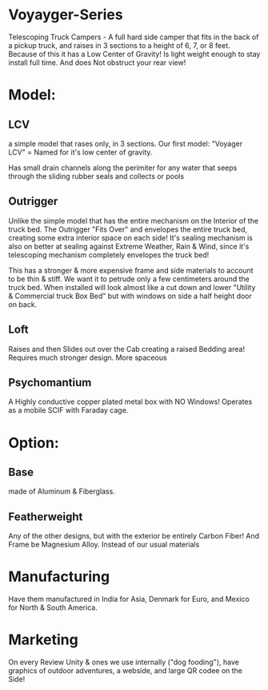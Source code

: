 # Voyayger-Series
Telescoping Truck Campers - A full hard side camper that fits in the back of a pickup truck, and raises in 3 sections to a height of 6, 7, or 8 feet. Because of this it has a Low Center of Gravity! Is light weight enough to stay install full time. And does Not obstruct your rear view!

# Model:
## LCV
a simple model that rases only, in 3 sections.
Our first model: "Voyager LCV" = Named for it's low center of gravity.

Has small drain channels along the perimiter for any water that seeps through the sliding rubber seals and collects or pools

## Outrigger
Unlike the simple model that has the entire mechanism on the Interior of the truck bed. The Outrigger "Fits Over" and envelopes the entire truck bed, creating some extra interior space on each side! It's sealing mechanism is also on better at sealing against Extreme Weather, Rain & Wind, since it's telescoping mechanism completely envelopes the truck bed!

This has a stronger & more expensive frame and side materials to account to be thin & stiff. We want it to petrude only a few centimeters around the truck bed. When installed will look almost like a cut down and lower "Utility & Commercial truck Box Bed" but with windows on side a half height door on back.

## Loft
Raises and then Slides out over the Cab creating a raised Bedding area! Requires much stronger design. More spaceous

## Psychomantium
A Highly conductive copper plated metal box with NO Windows! Operates as a mobile SCIF with Faraday cage.

# Option:
## Base
made of Aluminum & Fiberglass.

## Featherweight
Any of the other designs, but with the exterior be entirely Carbon Fiber! And Frame be Magnesium Alloy. Instead of our usual materials

# Manufacturing
Have them manufactured in India for Asia, Denmark for Euro, and Mexico for North & South America.

# Marketing
On every Review Unity & ones we use internally ("dog fooding"), have graphics of outdoor adventures, a webside, and large QR codee on the Side!
